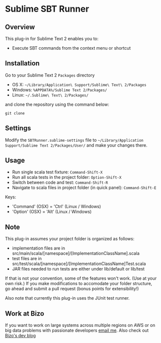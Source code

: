 Sublime SBT Runner
=======================

Overview
--------

This plug-in for Sublime Text 2 enables you to:
  - Execute SBT commands from the context menu or shortcut


Installation
------------

Go to your Sublime Text 2 `Packages` directory

 - OS X: `~/Library/Application\ Support/Sublime\ Text\ 2/Packages`
 - Windows: `%APPDATA%/Sublime Text 2/Packages/`
 - Linux: `~/.Sublime\ Text\ 2/Packages/`

and clone the repository using the command below:

``` shell
git clone 
```

Settings
--------

Modify the `SBTRunner.sublime-settings` file to `~/Library/Application Support/Sublime Text 2/Packages/User/` and make your changes there.


Usage
-----

 - Run single scala test fixture: `Command-Shift-X`
 - Run all scala tests in the project folder: `Option-Shift-X`
 - Switch between code and test: `Command-Shift-R`
 - Navigate to scala files in project folder (in quick panel): `Command-Shift-E`

Keys:
- 'Command' (OSX) = 'Ctrl' (Linux / Windows)
- 'Option' (OSX) = 'Alt' (Linux / Windows)


Note
----
This plug-in assumes your project folder is organized as follows:

- implementation files are in src/main/scala/[namespace]/[ImplementationClassName].scala
- test files are in src/test/scala/[namespace]/[ImplementationClassName]Test.scala
- JAR files needed to run tests are either under lib/default or lib/test

If that is not your convention, some of the features won't work.  (Use at your own risk.)  If you make modifications to accomodate your folder structure, go ahead and submit a pull request (bonus points for extensibility!)

Also note that currently this plug-in uses the JUnit test runner.

Work at Bizo
------------
If you want to work on large systems across multiple regions on AWS or on big data problems with passionate developers [email me](mailto:gannon@bizo.com).  Also check out [Bizo's dev blog](http://dev.bizo.com)
